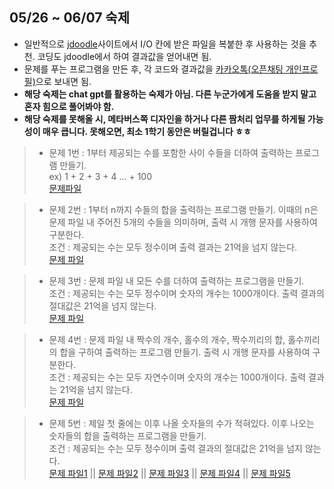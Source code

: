 ## 05/26 ~ 06/07 숙제
- 일반적으로 [jdoodle](https://www.jdoodle.com/c-online-compiler)사이트에서 I/O 칸에 받은 파일을 복붙한 후 사용하는 것을 추천. 코딩도 jdoodle에서 하여 결과값을 얻어내면 됨.
- 문제를 푸는 프로그램을 만든 후, 각 코드와 결과값을 [카카오톡(오픈채팅 개인프로필)](https://open.kakao.com/o/sraVTXig)으로 보내면 됨.
- **해당 숙제는 chat gpt를 활용하는 숙제가 아님. 다른 누군가에게 도움을 받지 말고 혼자 힘으로 풀어봐야 함.**
- **해당 숙제를 못해올 시, 메타버스쪽 디자인을 하거나 다른 짬처리 업무를 하게될 가능성이 매우 큽니다. 못해오면, 최소 1학기 동안은 버릴겁니다 ㅎㅎ**


>- 문제 1번 : 1부터 제공되는 수를 포함한 사이 수들을 더하여 출력하는 프로그램 만들기.    
ex) 1 + 2 + 3 + 4 ... + 100   
[문제파일](problem1.txt)

>- 문제 2번 : 1부터 n까지 수들의 합을 출력하는 프로그램 만들기. 이때의 n은 문제 파일 내 주어진 5개의 수들을 의미하며, 출력 시 개행 문자를 사용하여 구분한다.    
조건 : 제공되는 수는 모두 정수이며 출력 결과는 21억을 넘지 않는다.   
[문제 파일](problem2.txt)

>- 문제 3번 : 문제 파일 내 모든 수를 더하여 출력하는 프로그램을 만들기.   
조건 : 제공되는 수는 모두 정수이며 숫자의 개수는 1000개이다. 출력 결과의 절대값은 21억을 넘지 않는다.    
[문제 파일](problem3.txt)

>- 문제 4번 : 문제 파일 내 짝수의 개수, 홀수의 개수, 짝수끼리의 합, 홀수끼리의 합을 구하여 출력하는 프로그램 만들기. 출력 시 개행 문자를 사용하여 구분한다.   
조건 : 제공되는 수는 모두 자연수이며 숫자의 개수는 1000개이다. 출력 결과는 21억을 넘지 않는다.     
[문제 파일](problem4.txt)

>- 문제 5번 : 제일 첫 줄에는 이후 나올 숫자들의 수가 적혀있다. 이후 나오는 숫자들의 합을 출력하는 프로그램을 만들기.    
조건 : 제공되는 수는 모두 정수이며 출력 결과의 절대값은 21억을 넘지 않는다.   
[문제 파일1](problem5-1.txt) || [문제 파일2](problem5-2.txt) || [문제 파일3](problem5-3.txt) || [문제 파일4](problem5-4.txt) || [문제 파일5](problem5-5.txt)

